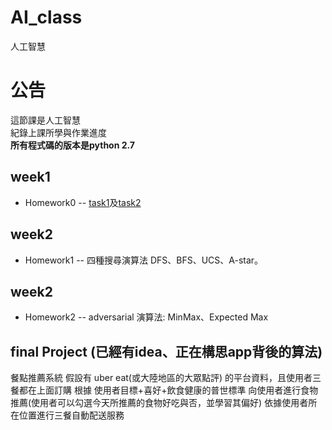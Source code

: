 # AI_class
人工智慧

# 公告
這節課是人工智慧\
紀錄上課所學與作業進度\
**所有程式碼的版本是python 2.7**

## week1
* Homework0 -- [task1](https://github.com/ga877439/AI_class/blob/master/hw0/task1.py)及[task2](https://github.com/ga877439/AI_class/blob/master/hw0/task2.py)
## week2
* Homework1 -- 四種搜尋演算法 DFS、BFS、UCS、A-star。

## week2
* Homework2 -- adversarial 演算法: MinMax、Expected Max

## final Project (已經有idea、正在構思app背後的算法)
餐點推薦系統
假設有 uber eat(或大陸地區的大眾點評) 的平台資料，且使用者三餐都在上面訂購
根據 使用者目標+喜好+飲食健康的普世標準
    向使用者進行食物推薦(使用者可以勾選今天所推薦的食物好吃與否，並學習其偏好)
依據使用者所在位置進行三餐自動配送服務

